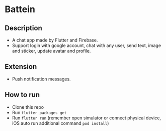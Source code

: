 # Battein

## Description
* A chat app made by Flutter and Firebase.
* Support login with google account, chat with any user, send text, image and sticker, update avatar and profile.


## Extension
* Push notification messages.

## How to run
* Clone this repo
* Run `flutter packages get`
* Run `flutter run` (remember open simulator or connect physical device, iOS auto run additional command `pod install`)
